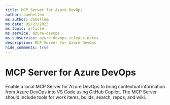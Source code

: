 ```yaml
---
title: MCP Server for Azure DevOps
author: danhellem
ms.author: dahellem
ms.date: 05/27/2025
ms.topic: article
ms.service: azure-devops
ms.subservice: azure-devops-release-notes
description: MCP Server for Azure DevOps
hide_comments: true
---
```


# MCP Server for Azure DevOps

Enable a local MCP Server for Azure DevOps to bring contextual information from Azure DevOps into VS Code using GitHub Copilot. The MCP Server should include tools for work items, builds, search, repos, and wiki.